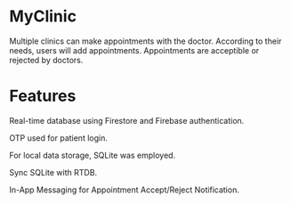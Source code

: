 # MyClinic
Multiple clinics can make appointments with the doctor. According to their needs, users will add appointments. Appointments are acceptible or rejected by doctors.

# Features
Real-time database using Firestore and Firebase authentication.

OTP used for patient login.

For local data storage, SQLite was employed.

Sync SQLite with RTDB.

In-App Messaging for Appointment Accept/Reject Notification.

